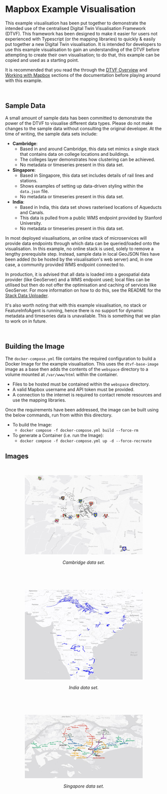 # Mapbox Example Visualisation

This example visualisation has been put together to demonstrate the intended use of the centralised Digital Twin Visualisation Framework (DTVF). This framework has been designed to make it easier for users not experienced with Typescript (or the mapping libraries) to quickly & easily put together a new Digital Twin visualisation. It is intended for developers to use this example visualisation to gain an understanding of the DTVF before attempting to create their own visualisation; to do that, this example can be copied and used as a starting point.

It is recommended that you read the through the [DTVF Overview](../docs/overview.md) and [Working with Mapbox](../docs/mapbox.md) sections of the documentation before playing around with this example.

<br/>

## Sample Data

A small amount of sample data has been committed to demonstrate the power of the DTVF to visualise different data types. Please do not make changes to the sample data without consulting the original developer. At the time of writing, the sample data sets include:

- **Cambridge**:
  - Based in and around Cambridge, this data set mimics a single stack that contains data on college locations and buildings.
  - The colleges layer demonstrates how clustering can be achieved.
  - No metadata or timeseries present in this data set.
- **Singapore**:
  - Based in Singapore, this data set includes details of rail lines and stations.
  - Shows examples of setting up data-driven styling within the `data.json` file.
  - No metadata or timeseries present in this data set.
- **India**:
  - Based in India, this data set shows rasterised locations of Aqueducts and Canals.
  - This data is pulled from a public WMS endpoint provided by Stanford University.
  - No metadata or timeseries present in this data set.

In most deployed visualisations, an online stack of microservices will provide data endpoints through which data can be queried/loaded onto the visualisation. In this example, no online stack is used, solely to remove a lengthy prerequisite step. Instead, sample data in local GeoJSON files have been added (to be hosted by the visualisation's web server) and, in one case, a community provided WMS endpoint connected to.

In production, it is advised that all data is loaded into a geospatial data provider (like GeoServer) and a WMS endpoint used; local files can be utilised but then do not offer the optimisation and caching of services like GeoServer. For more information on how to do this, see the README for the [Stack Data Uploader](https://github.com/cambridge-cares/TheWorldAvatar/tree/main/Deploy/stacks/dynamic/stack-data-uploader).

It's also worth noting that with this example visualisation, no stack or FeatureInfoAgent is running, hence there is no support for dynamic metadata and timeseries data is unavailable. This is something that we plan to work on in future.

<br/>

## Building the Image

The `docker-compose.yml` file contains the required configuration to build a Docker Image for the example visualisation. This uses the `dtvf-base-image` image as a base then adds the contents of the `webspace` directory to a volume mounted at `/var/www/html` within the container.

- Files to be hosted must be contained within the `webspace` directory.
- A valid Mapbox username and API token must be provided.
- A connection to the internet is required to contact remote resources and use the mapping libraries.

Once the requirements have been addressed, the image can be built using the below commands, run from within this directory.

- To build the Image:
  - `docker compose -f docker-compose.yml build --force-rm`
- To generate a Container (i.e. run the Image):
  - `docker compose -f docker-compose.yml up -d --force-recreate`


## Images

<br/>
<p align="center">
 <img src="../docs/img/sample-cambridge.JPG" alt="Cambridge data set" width="75%"/>
</p>
<p align="center">
 <em>Cambridge data set.</em><br/><br/><br/>
</p>

<br/>
<p align="center">
 <img src="../docs/img/sample-india.JPG" alt="India data set" width="75%"/>
</p>
<p align="center">
 <em>India data set.</em><br/><br/><br/>
</p>

<br/>
<p align="center">
 <img src="../docs/img/sample-singapore.JPG" alt="Singapore data set" width="75%"/>
</p>
<p align="center">
 <em>Singapore data set.</em><br/><br/><br/>
</p>

